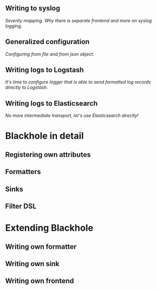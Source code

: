 ## Writing to syslog

*Severity mapping. Why there is separate frontend and more on syslog logging.*

## Generalized configuration

*Configuring from file and from json object.*

## Writing logs to Logstash

*It's time to configure logger that is able to send formatted log records directly to Logstash.*

## Writing logs to Elasticsearch

*No more intermediate transport, let's use Elasticsearch directly!*

# Blackhole in detail

## Registering own attributes

## Formatters

## Sinks

## Filter DSL

# Extending Blackhole

## Writing own formatter

## Writing own sink

## Writing own frontend
